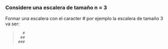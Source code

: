 ### Considere una escalera de tamaño n = 3

Formar una escalera con el caracter # por ejemplo la escalera de tamaño 3 va ser:

>
>       #
>      ##
>     ###
